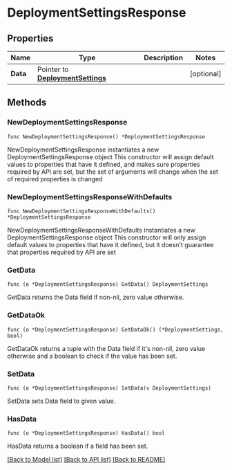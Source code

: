 # DeploymentSettingsResponse

## Properties

Name | Type | Description | Notes
------------ | ------------- | ------------- | -------------
**Data** | Pointer to [**DeploymentSettings**](DeploymentSettings.md) |  | [optional] 

## Methods

### NewDeploymentSettingsResponse

`func NewDeploymentSettingsResponse() *DeploymentSettingsResponse`

NewDeploymentSettingsResponse instantiates a new DeploymentSettingsResponse object
This constructor will assign default values to properties that have it defined,
and makes sure properties required by API are set, but the set of arguments
will change when the set of required properties is changed

### NewDeploymentSettingsResponseWithDefaults

`func NewDeploymentSettingsResponseWithDefaults() *DeploymentSettingsResponse`

NewDeploymentSettingsResponseWithDefaults instantiates a new DeploymentSettingsResponse object
This constructor will only assign default values to properties that have it defined,
but it doesn't guarantee that properties required by API are set

### GetData

`func (o *DeploymentSettingsResponse) GetData() DeploymentSettings`

GetData returns the Data field if non-nil, zero value otherwise.

### GetDataOk

`func (o *DeploymentSettingsResponse) GetDataOk() (*DeploymentSettings, bool)`

GetDataOk returns a tuple with the Data field if it's non-nil, zero value otherwise
and a boolean to check if the value has been set.

### SetData

`func (o *DeploymentSettingsResponse) SetData(v DeploymentSettings)`

SetData sets Data field to given value.

### HasData

`func (o *DeploymentSettingsResponse) HasData() bool`

HasData returns a boolean if a field has been set.


[[Back to Model list]](../README.md#documentation-for-models) [[Back to API list]](../README.md#documentation-for-api-endpoints) [[Back to README]](../README.md)


